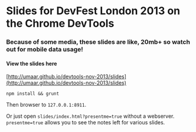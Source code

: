 # Slides for DevFest London 2013 on the Chrome DevTools

### Because of some media, these slides are like, 20mb+ so watch out for mobile data usage!

#### View the slides here

[http://umaar.github.io/devtools-nov-2013/slides](http://umaar.github.io/devtools-nov-2013/slides)

`npm install && grunt`

Then browser to `127.0.0.1:8911`.

Or just open `slides/index.html?presentme=true` without a webserver. `presentme=true` allows you to see the notes left for various slides.
